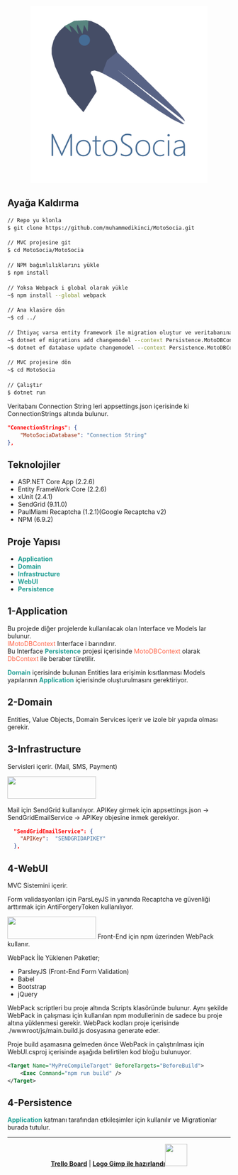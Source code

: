 <p align="center">
<img src="https://github.com/muhammedikinci/MotoSocia/blob/master/MotoSocia/wwwroot/img/motosocia-logo-with-text.png" width="400px" height="400px" />
</p>

## Ayağa Kaldırma
```sh
// Repo yu klonla
$ git clone https://github.com/muhammedikinci/MotoSocia.git

// MVC projesine git
$ cd MotoSocia/MotoSocia

// NPM bağımlılıklarını yükle
$ npm install

// Yoksa Webpack i global olarak yükle
~$ npm install --global webpack

// Ana klasöre dön
~$ cd ../

// İhtiyaç varsa entity framework ile migration oluştur ve veritabanına uygula
~$ dotnet ef migrations add changemodel --context Persistence.MotoDBContext --output-dir Migrations --project Persistence -s MotoSocia
~$ dotnet ef database update changemodel --context Persistence.MotoDBContext --project Persistence -s MotoSocia

// MVC projesine dön
~$ cd MotoSocia

// Çalıştır
$ dotnet run
```

Veritabanı Connection String leri appsettings.json içerisinde ki ConnectionStrings altında bulunur.
```json
"ConnectionStrings": {
    "MotoSociaDatabase": "Connection String"
},
```

## Teknolojiler
* ASP.NET Core App (2.2.6)
* Entity FrameWork Core (2.2.6)
* xUnit (2.4.1)
* SendGrid (9.11.0)
* PaulMiami Recaptcha (1.2.1)(Google Recaptcha v2)
* NPM (6.9.2)

## Proje Yapısı

* <b style="color: #239f95">Application</b>
* <b style="color: #239f95">Domain</b>
* <b style="color: #239f95">Infrastructure</b>
* <b style="color: #239f95">WebUI</b>
* <b style="color: #239f95">Persistence</b>

## 1-Application
<p>
Bu projede diğer projelerde kullanılacak olan Interface ve Models lar bulunur. <br>
<span style="color: tomato">IMotoDBContext</span> Interface i barındırır.<br>Bu Interface <b style="color: #239f95">Persistence</b> projesi içerisinde <span style="color: tomato">MotoDBContext</span> olarak <span style="color: tomato">DbContext</span> ile beraber türetilir.
</p> 
<p>
<b style="color: #239f95">Domain</b> içerisinde bulunan Entities lara erişimin kısıtlanması Models yapılarının <b style="color: #239f95">Application</b> içierisinde oluşturulmasını gerektiriyor.
</p>

## 2-Domain
Entities, Value Objects, Domain Services içerir ve izole bir yapıda olması gerekir.

## 3-Infrastructure
Servisleri içerir. (Mail, SMS, Payment)

<img src="https://sendgrid.com/brand/sg-twilio/sg-twilio-lockup.svg" width="200" height="50" />

Mail için SendGrid kullanılıyor. APIKey girmek için appsettings.json -> SendGridEmailService -> APIKey objesine inmek gerekiyor.
```json
  "SendGridEmailService": {
    "APIKey":  "SENDGRIDAPIKEY"
  },
```

## 4-WebUI
MVC Sistemini içerir. 

Form validasyonları için ParsLeyJS in yanında Recaptcha ve güvenliği arttırmak için AntiForgeryToken kullanılıyor.

<img src="https://webpack.js.org/e0b5805d423a4ec9473ee315250968b2.svg" width="200" height="50" />
Front-End için npm üzerinden WebPack kullanır.

WebPack İle Yüklenen Paketler;
* ParsleyJS (Front-End Form Validation)
* Babel
* Bootstrap
* jQuery

WebPack scriptleri bu proje altında Scripts klasöründe bulunur. Aynı şekilde WebPack in çalışması için kullanılan npm modullerinin de sadece bu proje altına yüklenmesi gerekir. WebPack kodları proje içerisinde ./wwwroot/js/main.build.js dosyasına generate eder.

Proje build aşamasına gelmeden önce WebPack in çalıştırılması için WebUI.csproj içerisinde aşağıda belirtilen kod bloğu bulunuyor.
```xml
<Target Name="MyPreCompileTarget" BeforeTargets="BeforeBuild">
    <Exec Command="npm run build" />
</Target>
```

## 4-Persistence
<b style="color: #239f95">Application</b> katmanı tarafından etkileşimler için kullanılır ve Migrationlar burada tutulur. 
<hr>
<p align="center">
    <a href="https://trello.com/b/NFdach5G/myaccount-component"><b>Trello Board</b></a>
    |
    <a href="https://www.gimp.org"><b>Logo Gimp ile hazırlandı</b><img src="https://www.gimp.org/images/frontpage/wilber-big.png" height="50px" width="50px" /></a>
</p>
